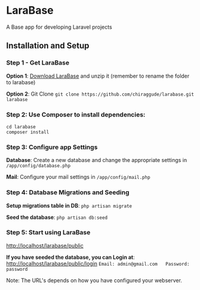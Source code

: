 LaraBase
========

A Base app for developing Laravel projects

## Installation and Setup

### Step 1 - Get LaraBase
**Option 1**: [Download LaraBase](https://github.com/chiraggude/larabase/archive/master.zip) and unzip it (remember to rename the folder to larabase)

**Option 2**: Git Clone `git clone https://github.com/chiraggude/larabase.git larabase`

### Step 2: Use Composer to install dependencies: 
```
cd larabase
composer install
```
### Step 3: Configure app Settings
**Database**: Create a new database and change the appropriate settings in `/app/config/database.php`

**Mail**: Configure your mail settings in `/app/config/mail.php`

### Step 4: Database Migrations and Seeding
**Setup migrations table in DB**: `php artisan migrate`

**Seed the database**: `php artisan db:seed`

### Step 5: Start using LaraBase
[http://localhost/larabase/public](http://localhost/larabase/public)

**If you have seeded the database, you can Login at**: [http://localhost/larabase/public/login](http://localhost/larabase/public/login)
`Email: admin@gmail.com   Password: password`

Note: The URL's depends on how you have configured your webserver. 
